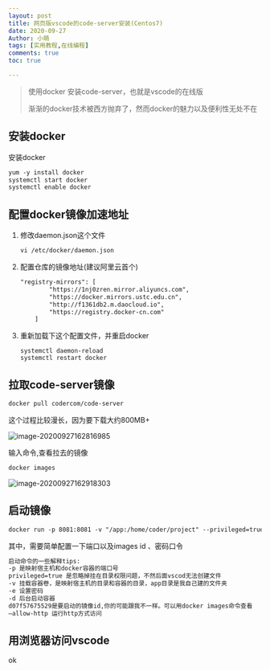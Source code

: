 ```yaml
---
layout: post
title: 网页版vscode的code-server安装(Centos7)
date: 2020-09-27
Author: 小萌 
tags: [实用教程,在线编程]
comments: true
toc: true

---
```




> 使用docker 安装code-server，也就是vscode的在线版
>
> 渐渐的docker技术被西方抛弃了，然而docker的魅力以及便利性无处不在

## 安装docker

安装docker

```html
yum -y install docker 
systemctl start docker
systemctl enable docker
```

## 配置docker镜像加速地址

1. 修改daemon.json这个文件

   ```html
   vi /etc/docker/daemon.json
   ```

2. 配置仓库的镜像地址(建议阿里云首个)

   ```html
   "registry-mirrors": [
           "https://1nj0zren.mirror.aliyuncs.com",
           "https://docker.mirrors.ustc.edu.cn",
           "http://f1361db2.m.daocloud.io",
           "https://registry.docker-cn.com"
       ]
   ```

3. 重新加载下这个配置文件，并重启docker

   ```htmkl
   systemctl daemon-reload
   systemctl restart docker
   ```

## 拉取code-server镜像

```html
docker pull codercom/code-server
```

这个过程比较漫长，因为要下载大约800MB+

![image-20200927162816985](https://i.loli.net/2020/09/27/cxOumVQt1LdCqva.png)

输入命令,查看拉去的镜像

```html
docker images
```

![image-20200927162918303](https://i.loli.net/2020/09/27/RKq6vsUXI4HFfnZ.png)

## 启动镜像

```html
docker run -p 8081:8081 -v "/app:/home/coder/project" --privileged=true -e PASSWORD='123456' -d $IMAGE ID --allow-http
```

其中，需要简单配置一下端口以及images id 、密码口令

```html
启动命令的一些解释tips:
-p 是映射宿主机和docker容器的端口号
privileged=true 是忽略掉挂在目录权限问题，不然后面vscod无法创建文件
-v 挂载容器卷，是映射宿主机的目录和容器的目录，app目录是我自己建的文件夹
-e 设置密码
-d 后台启动容器
d07f57675529是要启动的镜像id,你的可能跟我不一样。可以用docker images命令查看
–allow-http 运行http方式访问
```

## 用浏览器访问vscode

ok

##### 